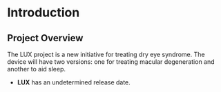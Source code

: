 # **Introduction**

## **Project Overview**
The LUX project is a new initiative for treating dry eye syndrome. The device will have two versions: one for treating macular degeneration and another to aid sleep.


- **LUX** has an undetermined release date.

<!-- 자세한 정보는 [뉴아인 공식 홈페이지](https://nueyne.com/sub/product/product05.html)에서 확인할 수 있습니다. -->
